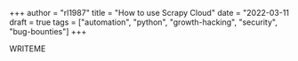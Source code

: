 +++
author = "rl1987"
title = "How to use Scrapy Cloud"
date = "2022-03-11
draft = true
tags = ["automation", "python", "growth-hacking", "security", "bug-bounties"]
+++

WRITEME

